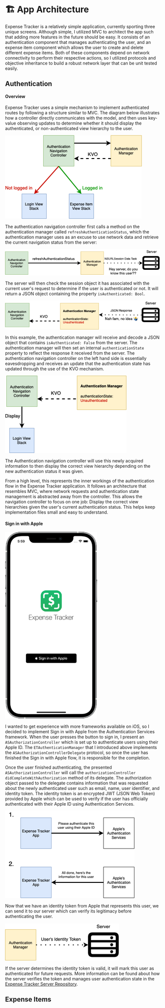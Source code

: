 # 🏗 App Architecture

Expense Tracker is a relatively simple application, currently sporting three unique screens. Although simple, I utilized MVC to architect the app such that adding more features in the future should be easy. It consists of an authentication component that manages authenticating the user, and an expense item component which allows the user to create and delete different expense items. Both of these components depend on network connectivity to perform their respective actions, so I utilized protocols and objective inheritance to build a robust network layer that can be unit tested easily.

## Authentication

#### Overview

Expense Tracker uses a simple mechanism to implement authenticated routes by following a structure similar to MVC. The diagram below illustrates how a controller directly communicates with the model, and then uses key-value observing updates to determine whether it should display the authenticated, or non-authenticated view hierarchy to the user.

<img src="resources/auth-diagram.png">

The authentication navigation controller first calls a method on the authentication manager called `refreshAuthenticationStatus`, which the authentication manager uses as an excuse to use network data and retrieve the current navigation status from the server:

<img src="resources/refresh-auth-status-diagram.png">

The server will then check the session object it has associated with the current user's request to determine if the user is authenticated or not. It will return a JSON object containing the property `isAuthenticated: Bool`.

<img src="resources/refresh-auth-server-response-diagram.png">

In this example, the authentication manager will receive and decode a JSON object that contains `isAuthenticated: False` from the server. The authentication manager will then set an internal `authenticationState` property to reflect the response it received from the server. The authentication navigation controller on the left hand side is essentially eavesdropping and receives an update that the authentication state has updated through the use of the KVO mechanism.

<img src="resources/refresh-auth-display-login-diagram.png">

The Authentication navigation controller will use this newly acquired information to then display the correct view hierarchy depending on the new authentication status it was given.

From a high level, this represents the inner workings of the authentication flow in the Expense Tracker application. It follows an architecture that resembles MVC, where network requests and authentication state management is abstracted away from the controller. This allows the navigation controller to focus on one job: Display the correct view hierarchies given the user's current authentication status. This helps keep implementation files small and easy to understand.

#### Sign in with Apple

<img src="resources/login-screen.png" width="300">

I wanted to get experience with more frameworks available on iOS, so I decided to implement Sign in with Apple from the Authentication Services framework. When the user presses the button to sign in, I present an `ASAuthorizationController` which is set up to authenticate users using their Apple ID. The `ETAuthenticationManager` that I introduced above implements the `ASAuthorizationControllerDelegate` protocol, so once the user has finished the Sign in with Apple flow, it is responsible for the completion.

Once the user finished authenticating, the presented `ASAuthorizationController` will call the `authorizationController didCompleteWithAuthorization` method of its delegate. The authorization object passed to the delegate contains information that was requested about the newly authenticated user such as email, name, user identifier, and identity token. The identity token is an encrypted JWT (JSON Web Token) provided by Apple which can be used to verify if the user has officially authenticated with their Apple ID using Authentication Services.

<img src="resources/auth-authentication-services.png">

Now that we have an identity token from Apple that represents this user, we can send it to our server which can verify its legitimacy before authenticating the user.

<img src="resources/auth-server-identity-token.png">

If the server determines the identity token is valid, it will mark this user as authenticated for future requests. More information can be found about how the server verifies the token and manages user authentication state in the [Expense Tracker Server Repository](https://github.com/mikemalisz/expense-tracker-server).

## Expense Items

